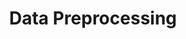 ---
layout: category
title: Data Preprocessing
permalink: /categories/data/preprocessing/
taxonomy: "data_preprocessing"
sidebar:
  nav: "docs"
--- 